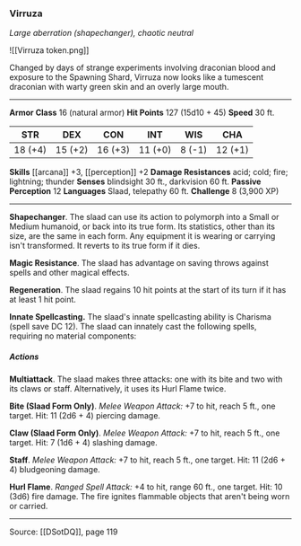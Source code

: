 ### Virruza
_Large aberration (shapechanger), chaotic neutral_

![[Virruza token.png]]

Changed by days of strange experiments involving draconian blood and exposure to the Spawning Shard, Virruza now looks like a tumescent draconian with warty green skin and an overly large mouth.




---

**Armor Class** 16 (natural armor)
**Hit Points** 127 (15d10 + 45)
**Speed** 30 ft.

| STR     | DEX     | CON     | INT     | WIS     | CHA     |
|---------|---------|---------|---------|---------|---------|
| 18 (+4) | 15 (+2) | 16 (+3) | 11 (+0) | 8 (-1) | 12 (+1) |

**Skills** [[arcana]] +3, [[perception]] +2
**Damage Resistances** acid; cold; fire; lightning; thunder
**Senses** blindsight 30 ft., darkvision 60 ft.
**Passive Perception** 12
**Languages** Slaad, telepathy 60 ft.
**Challenge** 8 (3,900 XP)

---

**Shapechanger**. The slaad can use its action to polymorph into a Small or Medium humanoid, or back into its true form. Its statistics, other than its size, are the same in each form. Any equipment it is wearing or carrying isn't transformed. It reverts to its true form if it dies.

**Magic Resistance**. The slaad has advantage on saving throws against spells and other magical effects.

**Regeneration**. The slaad regains 10 hit points at the start of its turn if it has at least 1 hit point.

**Innate Spellcasting.** The slaad's innate spellcasting ability is Charisma (spell save DC 12). The slaad can innately cast the following spells, requiring no material components:

##### Actions
**Multiattack**. The slaad makes three attacks: one with its bite and two with its claws or staff. Alternatively, it uses its Hurl Flame twice.

**Bite (Slaad Form Only)**. _Melee Weapon Attack:_ +7 to hit, reach 5 ft., one target. Hit: 11 (2d6 + 4) piercing damage.

**Claw (Slaad Form Only)**. _Melee Weapon Attack:_ +7 to hit, reach 5 ft., one target. Hit: 7 (1d6 + 4) slashing damage.

**Staff**. _Melee Weapon Attack:_ +7 to hit, reach 5 ft., one target. Hit: 11 (2d6 + 4) bludgeoning damage.

**Hurl Flame**. _Ranged Spell Attack:_ +4 to hit, range 60 ft., one target. Hit: 10 (3d6) fire damage. The fire ignites flammable objects that aren't being worn or carried.


---

Source: [[DSotDQ]], page 119